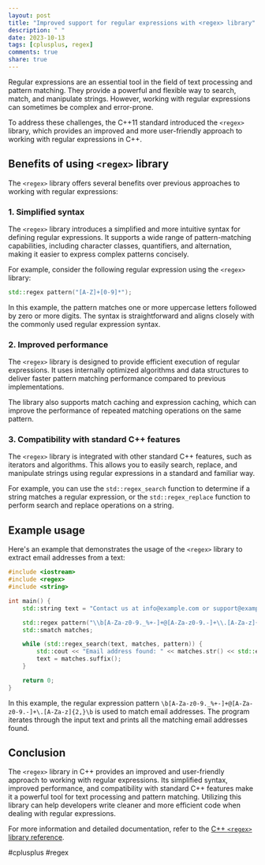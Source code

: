 ```yaml
---
layout: post
title: "Improved support for regular expressions with <regex> library"
description: " "
date: 2023-10-13
tags: [cplusplus, regex]
comments: true
share: true
---
```


Regular expressions are an essential tool in the field of text processing and pattern matching. They provide a powerful and flexible way to search, match, and manipulate strings. However, working with regular expressions can sometimes be complex and error-prone. 

To address these challenges, the C++11 standard introduced the `<regex>` library, which provides an improved and more user-friendly approach to working with regular expressions in C++.

## Benefits of using `<regex>` library

The `<regex>` library offers several benefits over previous approaches to working with regular expressions:

### 1. Simplified syntax

The `<regex>` library introduces a simplified and more intuitive syntax for defining regular expressions. It supports a wide range of pattern-matching capabilities, including character classes, quantifiers, and alternation, making it easier to express complex patterns concisely.

For example, consider the following regular expression using the `<regex>` library:

```c++
std::regex pattern("[A-Z]+[0-9]*");
```

In this example, the pattern matches one or more uppercase letters followed by zero or more digits. The syntax is straightforward and aligns closely with the commonly used regular expression syntax.

### 2. Improved performance

The `<regex>` library is designed to provide efficient execution of regular expressions. It uses internally optimized algorithms and data structures to deliver faster pattern matching performance compared to previous implementations.

The library also supports match caching and expression caching, which can improve the performance of repeated matching operations on the same pattern.

### 3. Compatibility with standard C++ features

The `<regex>` library is integrated with other standard C++ features, such as iterators and algorithms. This allows you to easily search, replace, and manipulate strings using regular expressions in a standard and familiar way.

For example, you can use the `std::regex_search` function to determine if a string matches a regular expression, or the `std::regex_replace` function to perform search and replace operations on a string.

## Example usage

Here's an example that demonstrates the usage of the `<regex>` library to extract email addresses from a text:

```c++
#include <iostream>
#include <regex>
#include <string>

int main() {
    std::string text = "Contact us at info@example.com or support@example.com for assistance.";

    std::regex pattern("\\b[A-Za-z0-9._%+-]+@[A-Za-z0-9.-]+\\.[A-Za-z]{2,}\\b");
    std::smatch matches;

    while (std::regex_search(text, matches, pattern)) {
        std::cout << "Email address found: " << matches.str() << std::endl;
        text = matches.suffix();
    }

    return 0;
}
```

In this example, the regular expression pattern `\b[A-Za-z0-9._%+-]+@[A-Za-z0-9.-]+\.[A-Za-z]{2,}\b` is used to match email addresses. The program iterates through the input text and prints all the matching email addresses found.

## Conclusion

The `<regex>` library in C++ provides an improved and user-friendly approach to working with regular expressions. Its simplified syntax, improved performance, and compatibility with standard C++ features make it a powerful tool for text processing and pattern matching. Utilizing this library can help developers write cleaner and more efficient code when dealing with regular expressions.

For more information and detailed documentation, refer to the [C++ `<regex>` library reference](https://en.cppreference.com/w/cpp/regex). 

\#cplusplus #regex